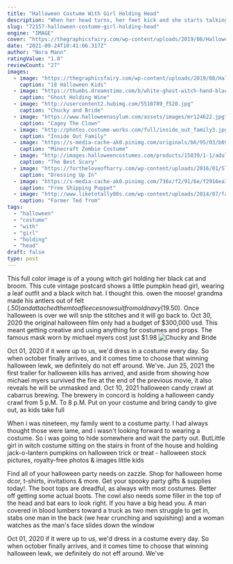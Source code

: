 ```yaml
---
title: "Halloween Costume With Girl Holding Head"
description: "When her head turns, her feet kick and she starts talking, everyone is sure to scream in fear of this animated girl. Youll be able to find plenty of animatronic decorations to help bring your scary scene to life just"
slug: "72157-halloween-costume-girl-holding-head"
engine: "IMAGE"
cover: "https://thegraphicsfairy.com/wp-content/uploads/2019/08/Halloween-Greetings-GraphicsFairy-1024x649.jpg"
date: "2021-09-24T10:41:06.317Z"
author: "Nora Mann"
ratingValue: "1.8"
reviewCount: "27"
images:
  - image: "https://thegraphicsfairy.com/wp-content/uploads/2019/08/Halloween-Greetings-GraphicsFairy-1024x649.jpg"
    caption: "18 Halloween Kids"
  - image: "https://thumbs.dreamstime.com/b/white-ghost-witch-hand-black-nails-holding-blank-cardboa-cardboard-halloween-theme-59680383.jpg"
    caption: "Ghost Holding Wine"
  - image: "http://usercontent2.hubimg.com/5510789_f520.jpg"
    caption: "Chucky and Bride"
  - image: "https://www.halloweenasylum.com/assets/images/mr124622.jpg"
    caption: "Cagey The Clown"
  - image: "http://photos.costume-works.com/full/inside_out_family3.jpg"
    caption: "Inside Out Family"
  - image: "https://s-media-cache-ak0.pinimg.com/originals/b6/95/03/b695031f2c9f2526909f3418176123f7.jpg"
    caption: "Minecraft Zombie Costume"
  - image: "http://images.halloweencostumes.com/products/15839/1-1/adult-black-graduation-robe.jpg"
    caption: "The Best Scary"
  - image: "https://fortheloveofharry.com/wp-content/uploads/2016/01/Slytherin-Costume.jpg"
    caption: "Dressing Up In"
  - image: "https://s-media-cache-ak0.pinimg.com/736x/f2/91/6e/f2916ea3651c13f3cffd90fb759df5c0--freddy-mask-fnaf-freddy.jpg"
    caption: "Free Shipping Puppet"
  - image: "http://www.liketotally80s.com/wp-content/uploads/2014/07/farmer-ted-costume-2.jpg"
    caption: "Farmer Ted from"
tags:
  - "halloween"
  - "costume"
  - "with"
  - "girl"
  - "holding"
  - "head"
draft: false
type: post
---
```


This full color image is of a young witch girl holding her black cat and broom.  This cute vintage postcard shows a little pumpkin head girl, wearing a leaf outfit and a black witch hat. I thought this. owen the moose! grandma made his antlers out of felt ($.50) and attached them to a fleece snowsuit from old navy ($19.50). Once halloween is over we will snip the stitches and it will go back to. Oct 30, 2020 the original halloween film only had a budget of $300,000 usd. This meant getting creative and using anything for costumes and props. The famous mask worn by michael myers cost just $1.98
![Chucky and Bride](http://usercontent2.hubimg.com/5510789_f520.jpg "Chucky and Bride")

Oct 01, 2020 if it were up to us, we&#39;d dress in a costume every day. So when october finally arrives, and it comes time to choose that winning halloween lewk, we definitely do not eff around. We&#39;ve. Jun 25, 2021 the first trailer for halloween kills has arrived, and aside from showing how michael myers survived the fire at the end of the previous movie, it also reveals he will be unmasked  and. Oct 10, 2021 halloween candy crawl at cabarrus brewing. The brewery in concord is holding a halloween candy crawl from 5 p.M. To 8 p.M. Put on your costume and bring candy to give out, as kids take full
<!--inArticleAds-->

<!--galleryOne-->

When i was nineteen, my family went to a costume party. I had always thought those were lame, and i wasn't looking forward to wearing a costume. So i was going to hide somewhere and wait the party out. ButLittle girl in witch costume sitting on the stairs in front of the house and holding jack-o-lantern pumpkins on halloween trick or treat - halloween stock pictures, royalty-free photos & images little kids
<!--inArticleAds-->

<!--galleryTwo-->

Find all of your halloween party needs on zazzle. Shop for halloween home dcor, t-shirts, invitations & more. Get your spooky party gifts & supplies today!. The boot tops are dreadful, as always with most costumes. Better off getting some actual boots. The cowl also needs some filler in the top of the head and bat ears to look right. If you have a big head you. A man covered in blood lumbers toward a truck as two men struggle to get in, stabs one man in the back (we hear crunching and squishing) and a woman watches as the man's face slides down the window
<!--galleryThree-->

Oct 01, 2020 if it were up to us, we'd dress in a costume every day. So when october finally arrives, and it comes time to choose that winning halloween lewk, we definitely do not eff around. We've